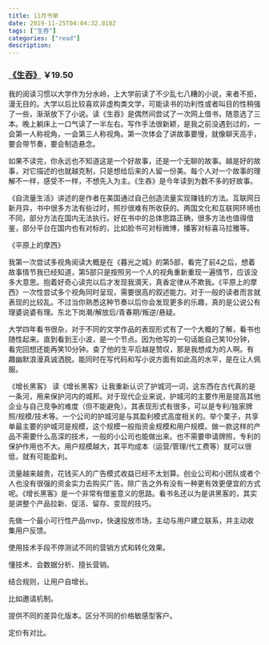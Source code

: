 ```yaml
---
title: 11月书单
date: 2019-11-25T04:04:32.818Z
tags: ["生吞"]
categories: ["read"]
description:
---
```



### [《生吞》](https://u.jd.com/sl5z4H) ￥19.50

我的阅读习惯以大学作为分水岭，上大学前读了不少乱七八糟的小说，来者不拒，漫无目的。大学以后比较喜欢非虚构类文学，可能读书的功利性或者叫目的性稍强了一些，渐渐放下了小说。读《生吞》是偶然间尝试了一次网上借书，随意选了三本。晚上躺床上一口气读了一半左右。写作手法很新颖，是我之前没遇到过的，一会第一人称视角，一会第三人称视角。第一次体会了讲故事要慢，就像聊天高手，要会带节奏，要会制造悬念。


如果不读完，你永远也不知道这是一个好故事，还是一个无聊的故事。越是好的故事，对它描述的也就越克制，只是想给后来的人留一份美。每个人对一个故事的理解不一样，感受不一样，不想先入为主。《生吞》是今年读到为数不多的好故事。


《自流量生活》讲述的是作者在美国通过自己创造流量实现赚钱的方法。互联网日新月异，书中很多方法有些过时，照抄很难有所收获的。两国文化和互联网环境也不同，部分方法在国内无法执行。好在书中的总体思路正确，很多方法也值得借鉴，部分平台在国内也有对标的，比如脸书可对标微博，播客对标喜马拉雅等。


《平原上的摩西》

我第一次尝试多视角阅读大概是在《暮光之城》的第5部，看完了前4之后，想着故事情节我已经知道，第5部只是按照另一个人的视角重新重现一遍情节，应该没多大意思。抱着好奇心读完以后才发现我滴天，真香定律从不欺我。《平原上的摩西》一次性尝试多个视角同时呈现，需要很高的叙述能力。对于一般的读者而言就表现的比较乱。不过当你熟悉这种节奏以后你会发现更多的乐趣，真的是公说公有理婆说婆有理。东北下岗潮/解放后/青春期/叛逆/悬疑。


大学四年看书很杂，对于不同的文学作品的表现形式有了一个大概的了解，看书也随性起来。直到看到王小波，是一个节点。因为他写的一句话能自己笑10分钟，看完回想还能再笑10分钟。查了他的生平后越是赞叹，那是我想成为的人啊。有趣幽默浪漫真诚洒脱。能同时在写代码和写小说方面有如此高的水平，是在让人佩服。


《增长黑客》
读《增长黑客》让我重新认识了护城河一词，这东西在古代真的是一条河，用来保护河内的城邦。对于现代企业来说，护城河的主要作用是提高其他企业与自己竞争的难度（但不能避免）。其表现形式有很多，可以是专利/独家牌照/规模/技术等。一个公司的护城河是与其盈利模式高度相关的。举个栗子，共享单最主要的护城河是规模，这个规模一般指资金规模和用户规模。做一款这样的产品不需要什么高深的技术，一般的小公司也能做出来。也不需要申请牌照，专利的保护作用也不大。用户规模越大，其平均成本（运营/管理/代工费等）就可以很低，就有可能盈利。

流量越来越贵，花钱买人的广告模式收益已经不太划算。创业公司和小团队或者个人也没有很强的资金实力去购买广告。除广告之外有没有一种更有效更便宜的方式呢。《增长黑客》是一个非常有借鉴意义的思路。看书名还以为是讲黑客的，其实是讲整个产品拉新、促活、留存、变现的技巧。

先做一个最小可行性产品mvp，快速投放市场，主动与用户建立联系，并主动收集用户反馈。

使用技术手段不停测试不同的营销方式和转化效果。

懂技术、会数据分析、擅长营销。

结合规则，让用户自增长。

比如邀请机制。

提供不同的差异化版本。区分不同的价格敏感型客户。

定价有对比。
